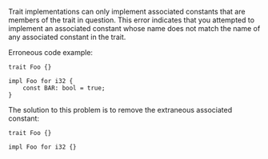 Trait implementations can only implement associated constants that are
members of the trait in question. This error indicates that you
attempted to implement an associated constant whose name does not
match the name of any associated constant in the trait.

Erroneous code example:

```compile_fail,E0438
trait Foo {}

impl Foo for i32 {
    const BAR: bool = true;
}
```

The solution to this problem is to remove the extraneous associated constant:

```
trait Foo {}

impl Foo for i32 {}
```
